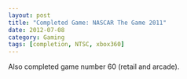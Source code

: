 ```yaml
---
layout: post
title: "Completed Game: NASCAR The Game 2011"
date: 2012-07-08
category: Gaming
tags: [completion, NTSC, xbox360]
---
```


Also completed game number 60 (retail and arcade).